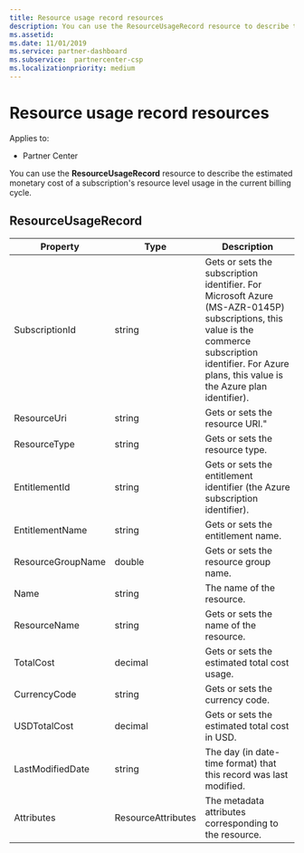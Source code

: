 ```yaml
---
title: Resource usage record resources
description: You can use the ResourceUsageRecord resource to describe the estimated monetary cost of a subscription's resource level usage in the current billing cycle.
ms.assetid: 
ms.date: 11/01/2019
ms.service: partner-dashboard
ms.subservice:  partnercenter-csp
ms.localizationpriority: medium
---
```


# Resource usage record resources

Applies to:

- Partner Center

You can use the **ResourceUsageRecord** resource to describe the estimated monetary cost of a subscription's resource level usage in the current billing cycle.

## ResourceUsageRecord

| Property         | Type               | Description                                                                                   |
|------------------|--------------------|-----------------------------------------------------------------------------------------------|
| SubscriptionId           | string             | Gets or sets the subscription identifier. For Microsoft Azure (MS-AZR-0145P) subscriptions, this value is the commerce subscription identifier. For Azure plans, this value is the Azure plan identifier).                  |
| ResourceUri  | string             | Gets or sets the resource URI."                                                        |
| ResourceType          | string             | Gets or sets the resource type.                                       |
| EntitlementId               | string             | Gets or sets the entitlement identifier (the Azure subscription identifier).                                                 |
| EntitlementName             | string             | Gets or sets the entitlement name.                                                     |
| ResourceGroupName        | double             | Gets or sets the resource group name.   |
| Name   | string             | The name of the resource. |
| ResourceName   | string             | Gets or sets the name of the resource. |
| TotalCost   | decimal             | Gets or sets the estimated total cost usage. |
| CurrencyCode   | string             | Gets or sets the currency code.                                          |
| USDTotalCost   | decimal             | Gets or sets the estimated total cost in USD.                                         |
| LastModifiedDate | string             | The day (in date-time format) that this record was last modified.                             |
| Attributes       | ResourceAttributes | The metadata attributes corresponding to the resource.                                        |                                           |
